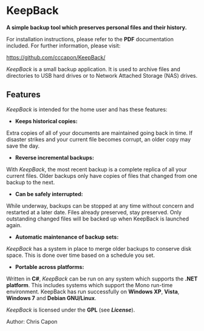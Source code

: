 # KeepBack

__A simple backup tool which preserves personal files and their history.__

For installation instructions, please refer to the __PDF__ documentation included.  For further information, please visit:

   https://github.com/cccapon/KeepBack/

_KeepBack_ is a small backup application.  It is used to archive files and directories to USB hard drives or to Network Attached Storage (NAS) drives.

## Features

_KeepBack_ is intended for the home user and has these features:

* __Keeps historical copies:__

Extra copies of all of your documents are maintained going back in time.  If disaster strikes and your current file becomes corrupt, an older copy may save the day.

* __Reverse incremental backups:__

With _KeepBack_, the most recent backup is a complete replica of all your current files.  Older backups only have copies of files that changed from one backup to the next.

* __Can be safely interrupted:__
 
While underway, backups can be stopped at any time without concern and restarted at a later date.  Files already preserved, stay preserved.  Only outstanding changed files will be backed up when KeepBack is launched again.

* __Automatic maintenance of backup sets:__

_KeepBack_ has a system in place to merge older backups to conserve disk space. This is done over time based on a schedule you set.

* __Portable across platforms:__

Written in __C#__, _KeepBack_ can be run on any system which supports the __.NET platform__.  This includes systems which support the Mono run-time environment. KeepBack has run successfully on __Windows XP__, __Vista__, __Windows 7__ and __Debian GNU/Linux__.


_KeepBack_ is licensed under the __GPL__ (see __*License*__).

Author: Chris Capon
